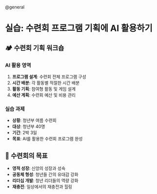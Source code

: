 @general

# 실습: 수련회 프로그램 기획에 AI 활용하기

## 🏕️ 수련회 기획 워크숍

### AI 활용 영역

1. **프로그램 설계**: 수련회 전체 프로그램 구성
2. **시간 배분**: 각 활동별 적절한 시간 배분
3. **활동 기획**: 참여형 활동 및 게임 설계
4. **예산 계획**: 수련회 예산 및 비용 관리

### 실습 과제

- **상황**: 청년부 여름 수련회
- **대상**: 청년부 40명
- **기간**: 2박 3일
- **목표**: AI를 활용한 수련회 프로그램 완성

## 🎯 수련회의 목표

- **영적 성장**: 신앙의 성장과 성숙
- **공동체 형성**: 청년들 간의 유대감 강화
- **리더십 개발**: 청년 리더들의 역량 강화
- **재충전**: 일상에서의 재충전과 힐링
